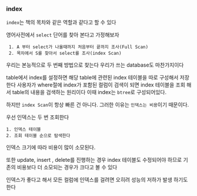 ### index

```index```는 책의 목차와 같은 역할과 같다고 할 수 있다

영어사전에서 ```select``` 단어를 찾아 본다고 가정해보자

```
 1. A 부터 select가 나올때까지 처음부터 끝까지 조사(Full Scan)
 2. 목차에서 S를 찾아서 select를 조사(index Scan)
```

우리는 본능적으로 두 번째 방법으로 찾는다 우리가 쓰는 database도 마찬가지이다 

table에서 index를 설정하면 해당 table에 관련된 index 테이블을 따로 구성해서 저장 한다
사용자가 where절에 index가 포함된 컬럼이 검색이 되면 index 테이블을 조회 해서 table의 내용을 검색하는 원리이다
이때 index는 ```btree```로 구성되어있다.

하지만 ```index Scan```이 항상 빠른 건 아니다.
그러한 이유는 ```인덱스는 비용```이기 때문이다.

우선 인덱스는 두 번 조회한다 
```
1. 인덱스 테이블
2. 조회 테이블 순으로 탐색한다
```
인덱스 크기에 따라 비용이 많이 소모된다.

또한 update, insert , delete를 진행하는 경우 index 테이블도 수정되어야 하므로
기존의 비용보다 더 소모되는 경우가 크다고 볼 수 있다

인덱스가 좋다고 해서 모든 컬럼에 인덱스를 걸려면 오히려 성능의 저하가 발생 하기도 한다










